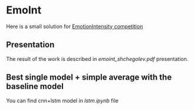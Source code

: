 # EmoInt
Here is a small solution for  [EmotionIntensity competition](http://saifmohammad.com/WebPages/EmotionIntensity-SharedTask.html)
## Presentation
The result of the work is described in *emoint_shchegolev.pdf* presentation.
## Best single model + simple average with the baseline model
You can find cnn+lstm model in *lstm.ipynb* file
